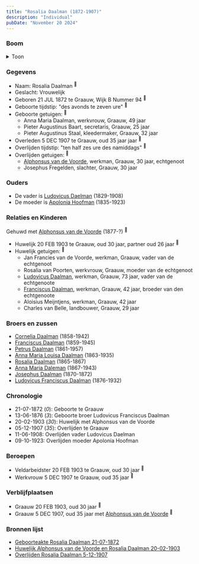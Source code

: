 ```yaml
---
title: "Rosalia Daalman (1872-1907)"
description: "Individual"
pubDate: "November 20 2024"
---
```


### Boom
<details><summary>Toon</summary>

![test](https://www.plantuml.com/plantuml/svg/ZPDDRzf048Rl-oj6oI6dIBON14Q8983Tj8gIgarpHMjx0rklTwsTTH2A-EyPOWUe6fNUhFdQPzvtV8rUEDzKcc6fJ2sSg20JURbqjZ75p6hhm3jXa5BIUBPIXOHSkLpBzbjMjTz09QjCEcn3wAMJrczgoOwcvbeWmYi3WAbrXNIFAvMNHYAEnvLGPZ81phQCNS3tzwUGjHrdTqrXNrJU8Co5r9KmPo0GlWP14CK0vmbF--cK1hy-AwcBBOn7cSWsYynwh-Le0X4yp1uX75BrRQFH7nLYsMYz4APOvCuYPfPmg2CCuTklUmZZO0XVd13Dci0wcfkQD35AmAsrpt_030acdIOyuV-0YU7-uObWU9y662-DGfIdYU9sXpZYVm6DHsjP5CeigOo7C4zcDBu_UETAYIiCu5ohvSflfDPsJMnRrebtUTbLi6w1Gw3hf02b8ixPntC_B0fDwy-5EFQ2Ic3lusaPeft2TmGwY3uMEgb1lzqj3WO73VQkw7fb3TADl0W3T8DFTdTZUxfUz3-NGZW3-EbjNLDQ_IvFCrt1rUTEH06aoNH7o_TE37kVEh6JhXD-s6CTxI70hgKfw0Tz0m00)
</details>

### Gegevens
- Naam: Rosalia Daalman <sup><a href="../s00391/" style="text-decoration:none" title="Geboorteakte Rosalia Daalman 21-07-1872">:link:</a></sup>
- Geslacht: Vrouwelijk
- Geboren 21 JUL 1872 te Graauw, Wijk B Nummer 94 <sup><a href="../s00391/" style="text-decoration:none" title="Geboorteakte Rosalia Daalman 21-07-1872">:link:</a></sup>
- Geboorte tijdstip: "des avonds te zeven ure" <sup><a href="../s00391/" style="text-decoration:none" title="Geboorteakte Rosalia Daalman 21-07-1872">:link:</a></sup>
- Geboorte getuigen: <sup><a href="../s00391/" style="text-decoration:none" title="Geboorteakte Rosalia Daalman 21-07-1872">:link:</a></sup>
  - Anna Maria Daalman, werkvrouw, Graauw, 49 jaar
  - Pieter Augustinus Baart, secretaris, Graauw, 25 jaar
  - Pieter Augustinus Staal, kleedermaker, Graauw, 32 jaar
- Overleden 5 DEC 1907 te Graauw, oud 35 jaar jaar <sup><a href="../s00401/" style="text-decoration:none" title="Overlijden Rosalia Daalman 5-12-1907">:link:</a></sup>
- Overlijden tijdstip: "ten half zes ure des namiddags" <sup><a href="../s00401/" style="text-decoration:none" title="Overlijden Rosalia Daalman 5-12-1907">:link:</a></sup>
- Overlijden getuigen: <sup><a href="../s00401/" style="text-decoration:none" title="Overlijden Rosalia Daalman 5-12-1907">:link:</a></sup>
  - [Alphonsus van de Voorde](../i00242/), werkman, Graauw, 30 jaar, echtgenoot
  - Josephus Fregelden, slachter, Graauw, 30 jaar

### Ouders
- De vader is [Ludovicus Daelman](../i00029/) (1829-1908)
- De moeder is [Apolonia Hoofman](../i00028/) (1835-1923)

### Relaties en Kinderen

Gehuwd met [Alphonsus van de Voorde](../i00242/) (1877-?) <sup><a href="../s00400/" style="text-decoration:none" title="Huwelijk Alphonsus van de Voorde en Rosalia Daalman 20-02-1903">:link:</a></sup>
- Huwelijk 20 FEB 1903 te Graauw, oud 30 jaar, partner oud 26 jaar <sup><a href="../s00400/" style="text-decoration:none" title="Huwelijk Alphonsus van de Voorde en Rosalia Daalman 20-02-1903">:link:</a></sup>
- Huwelijk getuigen:  <sup><a href="../s00400/" style="text-decoration:none" title="Huwelijk Alphonsus van de Voorde en Rosalia Daalman 20-02-1903">:link:</a></sup>
  - Jan Francies van de Voorde, werkman, Graauw, vader van de echtgenoot
  - Rosalia van Poorten, werkvrouw, Graauw, moeder van de echtgenoot
  - [Ludovicus Daalman](../i00029/), werkman, Graauw, 73 jaar, vader van de echtgenoote
  - [Franciscus Daalman](../i00227/), werkman, Graauw, 42 jaar, broeder van den echtgenoote
  - Aloisius Meijntjens, werkman, Graauw, 42 jaar
  - Charles van Belle, landbouwer, Graauw, 29 jaar

### Broers en zussen
- [Cornelia Daalman](../i00226/) (1858-1942)
- [Franciscus Daalman](../i00227/) (1859-1945)
- [Petrus Daalman](../i00228/) (1861-1957)
- [Anna Maria Louisa Daalman](../i00229/) (1863-1935)
- [Rosalia Daalman](../i00230/) (1865-1867)
- [Anna Maria Daleman](../i00231/) (1867-1943)
- [Josephus Daalman](../i00232/) (1870-1872)
- [Ludovicus Franciscus Daalman](../i00234/) (1876-1932)

### Chronologie
- 21-07-1872 (<i>0</i>): Geboorte te Graauw
- 13-06-1876 (<i>3</i>): Geboorte broer Ludovicus Franciscus Daalman
- 20-02-1903 (<i>30</i>): Huwelijk met Alphonsus van de Voorde
- 05-12-1907 (<i>35</i>): Overlijden te Graauw
- 11-06-1908: Overlijden vader Ludovicus Daelman
- 09-10-1923: Overlijden moeder Apolonia Hoofman

### Beroepen
- Veldarbeidster 20 FEB 1903 te Graauw, oud 30 jaar <sup><a href="../s00400/" style="text-decoration:none" title="Huwelijk Alphonsus van de Voorde en Rosalia Daalman 20-02-1903">:link:</a></sup>
- Werkvrouw 5 DEC 1907 te Graauw, oud 35 jaar <sup><a href="../s00401/" style="text-decoration:none" title="Overlijden Rosalia Daalman 5-12-1907">:link:</a></sup>

### Verblijfplaatsen
- Graauw  20 FEB 1903, oud 30 jaar  <sup><a href="../s00400/" style="text-decoration:none" title="Huwelijk Alphonsus van de Voorde en Rosalia Daalman 20-02-1903">:link:</a></sup>
- Graauw  5 DEC 1907, oud 35 jaar met [Alphonsus van de Voorde](../i00242/) <sup><a href="../s00401/" style="text-decoration:none" title="Overlijden Rosalia Daalman 5-12-1907">:link:</a></sup>

### Bronnen lijst
- [Geboorteakte Rosalia Daalman 21-07-1872](../s00391/)
- [Huwelijk Alphonsus van de Voorde en Rosalia Daalman 20-02-1903](../s00400/)
- [Overlijden Rosalia Daalman 5-12-1907](../s00401/)